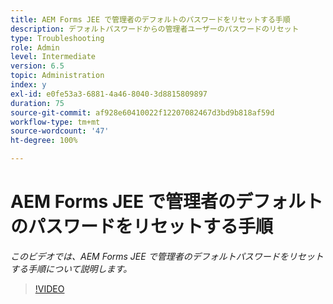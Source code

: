 ```yaml
---
title: AEM Forms JEE で管理者のデフォルトのパスワードをリセットする手順
description: デフォルトパスワードからの管理者ユーザーのパスワードのリセット
type: Troubleshooting
role: Admin
level: Intermediate
version: 6.5
topic: Administration
index: y
exl-id: e0fe53a3-6881-4a46-8040-3d8815809897
duration: 75
source-git-commit: af928e60410022f12207082467d3bd9b818af59d
workflow-type: tm+mt
source-wordcount: '47'
ht-degree: 100%

---
```


# AEM Forms JEE で管理者のデフォルトのパスワードをリセットする手順

*このビデオでは、AEM Forms JEE で管理者のデフォルトパスワードをリセットする手順について説明します。*

>[!VIDEO](https://video.tv.adobe.com/v/335541?quality=12&learn=on)
